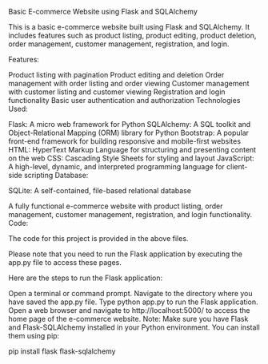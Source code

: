 Basic E-commerce Website using Flask and SQLAlchemy

This is a basic e-commerce website built using Flask and SQLAlchemy. It includes features such as product listing, product editing, product deletion, order management, customer management, registration, and login.

Features:

Product listing with pagination
Product editing and deletion
Order management with order listing and order viewing
Customer management with customer listing and customer viewing
Registration and login functionality
Basic user authentication and authorization
Technologies Used:

Flask: A micro web framework for Python
SQLAlchemy: A SQL toolkit and Object-Relational Mapping (ORM) library for Python
Bootstrap: A popular front-end framework for building responsive and mobile-first websites
HTML: HyperText Markup Language for structuring and presenting content on the web
CSS: Cascading Style Sheets for styling and layout
JavaScript: A high-level, dynamic, and interpreted programming language for client-side scripting
Database:

SQLite: A self-contained, file-based relational database

A fully functional e-commerce website with product listing, order management, customer management, registration, and login functionality.
Code:

The code for this project is provided in the above files.

Please note that you need to run the Flask application by executing the app.py file to access these pages.

Here are the steps to run the Flask application:

Open a terminal or command prompt.
Navigate to the directory where you have saved the app.py file.
Type python app.py to run the Flask application.
Open a web browser and navigate to http://localhost:5000/ to access the home page of the e-commerce website.
Note: Make sure you have Flask and Flask-SQLAlchemy installed in your Python environment. You can install them using pip:

pip install flask flask-sqlalchemy
